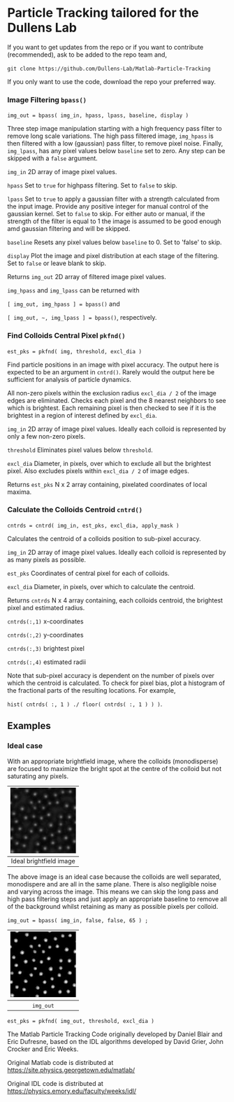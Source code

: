 # Particle Tracking tailored for the Dullens Lab

If you want to get updates from the repo or if you want to contribute (recommended), ask to be added to the repo team and, 

`git clone https://github.com/Dullens-Lab/Matlab-Particle-Tracking`

If you only want to use the code, download the repo your preferred way.

### Image Filtering `bpass()`

`img_out = bpass( img_in, hpass, lpass, baseline, display )`

Three step image manipulation starting with a high frequency pass filter to remove long scale variations. The high pass filtered image, `img_hpass` is then filtered with a low (gaussian) pass filter, to remove pixel noise. Finally, `img_lpass`, has any pixel values below `baseline` set to zero. Any step can be skipped with a `false` argument.

`img_in` 2D array of image pixel values.

`hpass` Set to `true` for highpass filtering. Set to `false` to skip.

`lpass` Set to `true` to apply a gaussian filter with a strength calculated from the input image. Provide any positive integer for manual control of the gaussian kernel. Set to `false` to skip. For either auto or manual, if the strength of the filter is equal to 1 the image is assumed to be good enough amd gaussian filtering and will be skipped.

`baseline` Resets any pixel values below `baseline` to 0. Set to 'false' to skip.

`display` Plot the image and pixel distribution at each stage of the filtering. Set to `false` or leave blank to skip.

Returns `img_out` 2D array of filtered image pixel values.

`img_hpass` and `img_lpass` can be returned with 

`[ img_out, img_hpass ] = bpass()` and 

`[ img_out, ~, img_lpass ] = bpass()`, respectively.


### Find Colloids Central Pixel `pkfnd()`

`est_pks = pkfnd( img, threshold, excl_dia )`

Find particle positions in an image with pixel accuracy. The output here is expected to be an argument in `cntrd()`. Rarely would the output here be sufficient for analysis of particle dynamics.

All non-zero pixels within the exclusion radius `excl_dia / 2` of the image edges are eliminated. Checks each pixel and the 8 nearest neighbors to see which is brightest. Each remaining pixel is then checked to see if it is the brightest in a region of interest defined by `excl_dia`. 

`img_in` 2D array of image pixel values. Ideally each colloid is represented by only a few non-zero pixels.
   
`threshold` Eliminates pixel values below `threshold`.
   
`excl_dia` Diameter, in pixels, over which to exclude all but the brightest pixel. Also excludes pixels within `excl_dia / 2` of image edges.

Returns `est_pks` N x 2 array containing, pixelated coordinates of local maxima.


### Calculate the Colloids Centroid `cntrd()`

`cntrds = cntrd( img_in, est_pks, excl_dia, apply_mask )`

Calculates the centroid of a colloids position to sub-pixel accuracy.

`img_in` 2D array of image pixel values. Ideally each colloid is represented by as many pixels as possible.

`est_pks` Coordinates of central pixel for each of colloids.

`excl_dia` Diameter, in pixels, over which to calculate the centroid.

Returns `cntrds` N x 4 array containing, each colloids centroid, the brightest pixel and estimated radius.

`cntrds(:,1)` x-coordinates

`cntrds(:,2)` y-coordinates

`cntrds(:,3)` brightest pixel

`cntrds(:,4)` estimated radii

Note that sub-pixel accuracy is dependent on the number of pixels over which the centroid is calculated. To check for pixel bias, plot a histogram of the fractional parts of the resulting locations. For example,

`hist( cntrds( :, 1 ) ./ floor( cntrds( :, 1 ) ) )`.



## Examples

### Ideal case

With an appropriate brightfield image, where the colloids (monodisperse) are focused to maximize the bright spot at the centre of the colloid but not saturating any pixels.

|![Ideal input image](/img/img_in_ideal.jpg)|   
|:--:|
| Ideal brightfield image |

The above image is an ideal case because the colloids are well separated, monodispere and are all in the same plane. There is also negligible noise and varying across the image. This means we can skip the long pass and high pass filtering steps and just apply an appropriate baseline to remove all of the background whilst retaining as many as possible pixels per colloid.

`img_out = bpass( img_in, false, false, 65 ) ;`

|![Ideal Output Image](/img/img_out_ideal.jpg)|
|:--:|
| `img_out` |

`est_pks = pkfnd( img_out, threshold, excl_dia )`



The Matlab Particle Tracking Code originally developed by Daniel Blair and Eric Dufresne, based on the IDL algorithms developed by David Grier, John Crocker and Eric Weeks.

Original Matlab code is distributed at https://site.physics.georgetown.edu/matlab/

Original IDL code is distributed at https://physics.emory.edu/faculty/weeks/idl/

